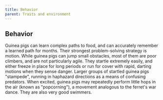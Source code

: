 ```yaml
---
title: Behavior
parent: Traits and environment
---
```


## Behavior

Guinea pigs can learn complex paths to food, and can accurately remember a learned path for months.
Their strongest problem-solving strategy is motion.
While guinea pigs can jump small obstacles, most of them are poor climbers, and are not particularly agile.
They startle extremely easily, and either freeze in place for long periods or run for cover with rapid, darting motions when they sense danger.
Larger groups of startled guinea pigs "stampede", running in haphazard directions as a means of confusing predators.
When excited, guinea pigs may repeatedly perform little hops in the air (known as "popcorning"), a movement analogous to the ferret's war dance.
They are also very good swimmers.
